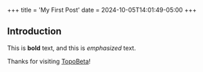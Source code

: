 +++
title = 'My First Post'
date = 2024-10-05T14:01:49-05:00
+++

## Introduction

This is **bold** text, and this is _emphasized_ text.

Thanks for visiting [TopoBeta](https://topobeta.com)!
